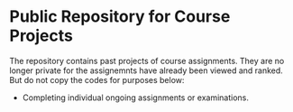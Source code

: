 Public Repository for Course Projects
===

The repository contains past projects of course assignments. They are no longer private for the assignemnts have already been viewed and ranked.
But do not copy the codes for purposes below:
* Completing individual ongoing assignments or examinations.
